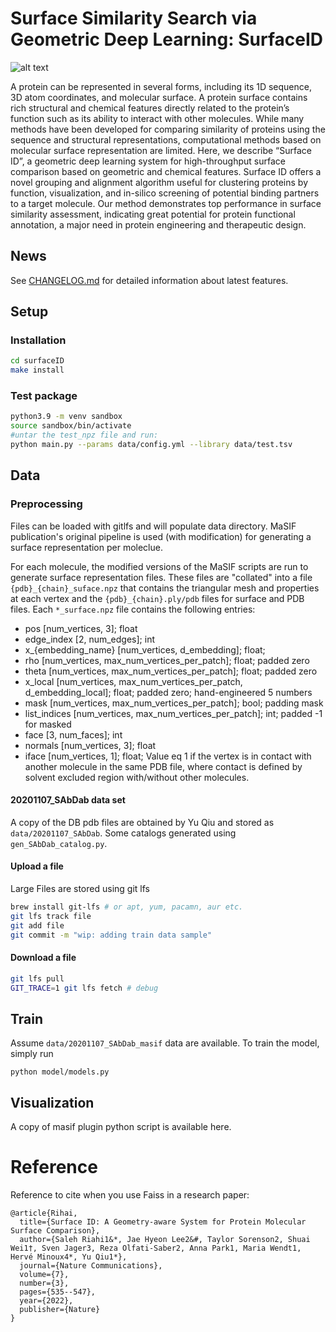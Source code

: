# Surface Similarity Search via Geometric Deep Learning: SurfaceID

![alt text](https://github.com/Sanofi-GitHub/LMR-SurfaceID/blob/doc_sphinx/data/toc.png)

A protein can be represented in several forms, including its 1D sequence, 3D atom coordinates, and molecular surface. A protein surface contains rich structural and chemical features directly related to the protein’s function such as its ability to interact with other molecules. While many methods have been developed for comparing similarity of proteins using the sequence and structural representations, computational methods based on molecular surface representation are limited. Here, we describe “Surface ID”, a geometric deep learning system for high-throughput surface comparison based on geometric and chemical features.  Surface ID offers a novel grouping and alignment algorithm useful for clustering proteins by function, visualization, and in-silico screening of potential binding partners to a target molecule. Our method demonstrates top performance in surface similarity assessment, indicating great potential for protein functional annotation, a major need in protein engineering and therapeutic design.


## News

See [CHANGELOG.md](CHANGELOG.md) for detailed information about latest features.

## Setup
### Installation 

```bash
cd surfaceID
make install
```

### Test package

```bash
python3.9 -m venv sandbox
source sandbox/bin/activate
#untar the test_npz file and run:
python main.py --params data/config.yml --library data/test.tsv
```

## Data
### Preprocessing 
Files can be loaded with gitlfs and will populate data directory.
MaSIF publication's original pipeline is used (with modification) 
for generating a surface representation per moleclue.

For each molecule, the modified versions of the MaSIF scripts are run to generate surface representation files. These files are "collated" into a file `{pdb}_{chain}_suface.npz` that contains the triangular mesh and properties at each vertex and the `{pdb}_{chain}.ply/pdb` files for surface and PDB files. Each `*_surface.npz` file contains the following entries: 

- pos [num_vertices, 3]; float
- edge_index [2, num_edges]; int
- x_{embedding_name} [num_vertices, d_embedding]; float;
- rho [num_vertices, max_num_vertices_per_patch]; float; padded zero
- theta [num_vertices, max_num_vertices_per_patch]; float; padded zero
- x_local [num_vertices, max_num_vertices_per_patch, d_embedding_local]; float; padded zero; hand-engineered 5 numbers
- mask [num_vertices, max_num_vertices_per_patch]; bool; padding mask
- list_indices [num_vertices, max_num_vertices_per_patch]; int; padded -1 for masked
- face [3, num_faces]; int
- normals [num_vertices, 3]; float
- iface [num_vertices, 1]; float; Value eq 1 if the vertex is in contact with another molecule in the same PDB file, where contact is defined by solvent excluded region with/without other molecules.

#### 20201107_SAbDab data set
A copy of the DB pdb files are obtained by Yu Qiu and stored as `data/20201107_SAbDab`. Some catalogs generated using `gen_SAbDab_catalog.py`.

#### Upload a file

Large Files are stored using git lfs

```bash
brew install git-lfs # or apt, yum, pacamn, aur etc.
git lfs track file
git add file
git commit -m "wip: adding train data sample"
```

#### Download a file
```bash
git lfs pull
GIT_TRACE=1 git lfs fetch # debug
```

## Train
Assume `data/20201107_SAbDab_masif` data are available. To train the model, simply run 
```
python model/models.py
```

## Visualization

A copy of masif plugin python script is available here.

# Reference

Reference to cite when you use Faiss in a research paper:

```
@article{Rihai,
  title={Surface ID: A Geometry-aware System for Protein Molecular Surface Comparison},
  author={Saleh Riahi1&*, Jae Hyeon Lee2&#, Taylor Sorenson2, Shuai Wei1†, Sven Jager3, Reza Olfati-Saber2, Anna Park1, Maria Wendt1, Hervé Minoux4*, Yu Qiu1*},
  journal={Nature Communications},
  volume={7},
  number={3},
  pages={535--547},
  year={2022},
  publisher={Nature}
}
```
